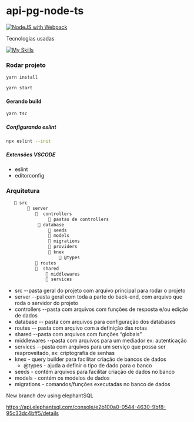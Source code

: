 # api-pg-node-ts

[![NodeJS with Webpack](https://github.com/jeangondorek/api-pg-node-ts/actions/workflows/webpack.yml/badge.svg)](https://github.com/jeangondorek/api-pg-node-ts/actions/workflows/webpack.yml)

Tecnologias usadas

[![My Skills](https://skillicons.dev/icons?i=nodejs,typescript,express,postgres,sqlite&perline=5)](https://skillicons.dev)

### Rodar projeto 

```bash
yarn install
```

```bash
yarn start
```

#### Gerando build

```bash
yarn tsc
```

##### Configurando eslint

```bash
npx eslint --init
```

##### Extensões VSCODE

- eslint
- editorconfig

### Arquitetura

```bash
   📁 src
        📁 server
           📁  controllers
                📁 pastas de controllers
            📁 database
                📁 seeds
                📁 models
                📁 migrations
                📁 providers
                📁 knex
                    📁 @types
           📁 routes
           📁  shared
               📁 middlewares
               📁 services
```

- src --pasta geral do projeto com arquivo principal para rodar o projeto
- server --pasta geral com toda a parte do back-end, com arquivo que roda o servidor do projeto
- controllers --pasta com arquivos com funções de resposta e/ou edição de dados
- database -- pasta com arquivos para configuração dos databases
- routes -- pasta com arquivo com a definição das rotas
- shared --pasta com arquivos com funções “globais”
- middlewares --pasta com arquivos para um mediador ex: autenticação
- services --pasta com arquivos para um serviço que possa ser reaproveitado, ex: criptografia de senhas
- knex - query builder para facilitar criação de bancos de dados
  - @types - ajuda a definir o tipo de dado para o banco
- seeds - contém arquivos para facilitar criação de dados no banco
- models - contém os modelos de dados
- migrations - comandos/funções executadas no banco de dados

New branch dev using elephantSQL

https://api.elephantsql.com/console/e2b100a0-0544-4630-9bf8-95c33dc4bff5/details
